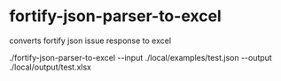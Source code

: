 # fortify-json-parser-to-excel
converts fortify json issue response to excel


./fortify-json-parser-to-excel --input ./local/examples/test.json --output ./local/output/test.xlsx